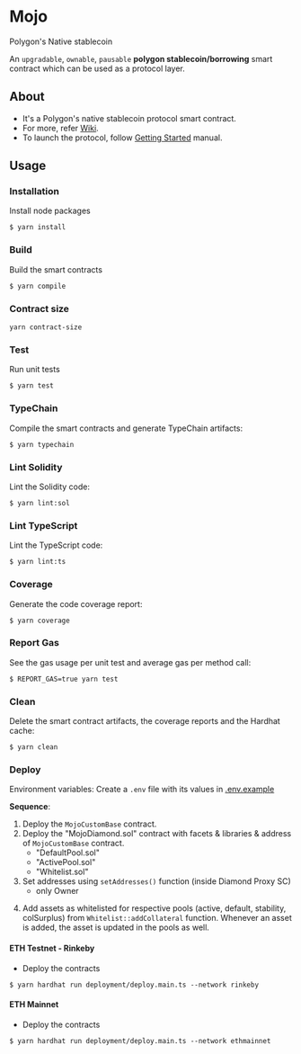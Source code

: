 # Mojo

Polygon's Native stablecoin

An `upgradable`, `ownable`, `pausable` **polygon stablecoin/borrowing** smart contract which can be used as a protocol layer.

## About

- It's a Polygon's native stablecoin protocol smart contract.
- For more, refer [Wiki](./docs/wiki).
- To launch the protocol, follow [Getting Started](./docs/wiki/getting_started.md) manual.

## Usage

### Installation

Install node packages

```console
$ yarn install
```

### Build

Build the smart contracts

```console
$ yarn compile
```

### Contract size

```console
yarn contract-size
```

### Test

Run unit tests

```console
$ yarn test
```

### TypeChain

Compile the smart contracts and generate TypeChain artifacts:

```console
$ yarn typechain
```

### Lint Solidity

Lint the Solidity code:

```console
$ yarn lint:sol
```

### Lint TypeScript

Lint the TypeScript code:

```console
$ yarn lint:ts
```

### Coverage

Generate the code coverage report:

```console
$ yarn coverage
```

### Report Gas

See the gas usage per unit test and average gas per method call:

```console
$ REPORT_GAS=true yarn test
```

### Clean

Delete the smart contract artifacts, the coverage reports and the Hardhat cache:

```console
$ yarn clean
```

### Deploy

Environment variables: Create a `.env` file with its values in [.env.example](./.env.example)

**Sequence**:

1. Deploy the `MojoCustomBase` contract.
2. Deploy the "MojoDiamond.sol" contract with facets & libraries & address of `MojoCustomBase` contract.
   - "DefaultPool.sol"
   - "ActivePool.sol"
   - "Whitelist.sol"
3. Set addresses using `setAddresses()` function (inside Diamond Proxy SC)
   - only Owner

<!-- TODO: MojoCustomBase.sol to be either set as address inside the constructor of diamond. And then create a `checkContractOwner` modifier based function setMojoCustomBase() -->

4. Add assets as whitelisted for respective pools (active, default, stability, colSurplus) from `Whitelist::addCollateral` function. Whenever an asset is added, the asset is updated in the pools as well.

<!-- #### localhost

```console
// on terminal-1
$ npx hardhat node

// on terminal-2
$ yarn hardhat deploy:LaunchMojo --network localhost
```
 -->

#### ETH Testnet - Rinkeby

- Deploy the contracts

<!-- ```console
$ yarn hardhat deploy:LaunchMojo --network rinkeby
``` -->

```console
$ yarn hardhat run deployment/deploy.main.ts --network rinkeby
```

#### ETH Mainnet

- Deploy the contracts

<!-- ```console
$ yarn hardhat deploy:LaunchMojo --network ethmainnet
```
 -->

```console
$ yarn hardhat run deployment/deploy.main.ts --network ethmainnet
```
